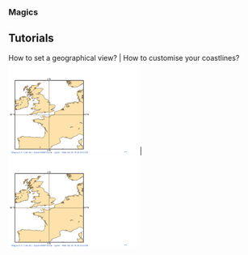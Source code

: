 ### Magics

## Tutorials

  How to set a geographical view?  | How to customise your coastlines? 
  [![How to set a geographical view?](cylindrical.png)](Subpage-Projections.ipynb)  | [![How to set a geographical view?](cylindrical.png)](Subpage-Projections.ipynb)

